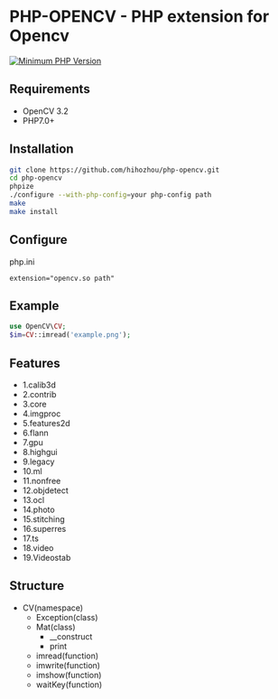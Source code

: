 # PHP-OPENCV - PHP extension for Opencv

[![Minimum PHP Version](https://img.shields.io/badge/php-%3E%3D%207.0-8892BF.svg)](https://php.net/)

## Requirements

- OpenCV 3.2
- PHP7.0+



## Installation

```bash
git clone https://github.com/hihozhou/php-opencv.git
cd php-opencv
phpize
./configure --with-php-config=your php-config path
make
make install
```

## Configure

php.ini

```
extension="opencv.so path"
```
## Example

```php
use OpenCV\CV;
$im=CV::imread('example.png');

```



## Features
- 1.calib3d
- 2.contrib
- 3.core
- 4.imgproc
- 5.features2d
- 6.flann
- 7.gpu
- 8.highgui
- 9.legacy
- 10.ml
- 11.nonfree
- 12.objdetect
- 13.ocl
- 14.photo
- 15.stitching
- 16.superres
- 17.ts
- 18.video
- 19.Videostab

## Structure
- CV(namespace)
    - Exception(class)
    - Mat(class)
        - __construct
        - print
    - imread(function)
    - imwrite(function)
    - imshow(function)
    - waitKey(function)
